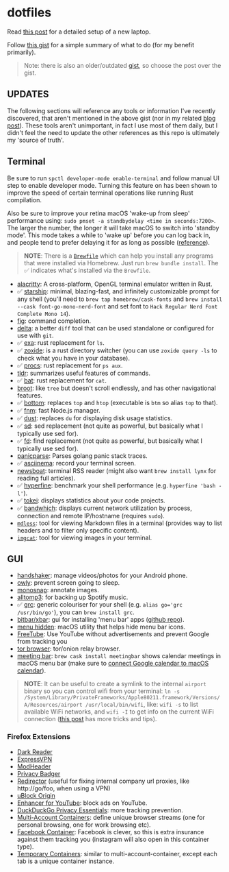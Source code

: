 # dotfiles

Read [this post](https://www.integralist.co.uk/posts/new-laptop-configuration/) for a detailed setup of a new laptop.

Follow [this gist](https://gist.github.com/Integralist/05e5415de6743e66b112574a1a5c1970) for a simple summary of what to do (for my benefit primarily).

> Note: there is also an older/outdated [gist](https://gist.github.com/Integralist/20e6e0206f39d88302d73282688111a4), so choose the post over the gist.

## UPDATES

The following sections will reference any tools or information I've recently discovered, that aren't mentioned in the above gist (nor in my related [blog post](https://www.integralist.co.uk/posts/new-laptop-configuration/)). These tools aren't unimportant, in fact I use most of them daily, but I didn't feel the need to update the other references as this repo is ultimately my 'source of truth'.

## Terminal

Be sure to run `spctl developer-mode enable-terminal` and follow manual UI step to enable developer mode. Turning this feature on has been shown to improve the speed of certain terminal operations like running Rust compilation.

Also be sure to improve your retina macOS 'wake-up from sleep' performance using: `sudo pmset -a standbydelay <time in seconds:7200>`. The larger the number, the longer it will take macOS to switch into 'standby mode'. This mode takes a while to 'wake up' before you can log back in, and people tend to prefer delaying it for as long as possible ([reference](https://www.cultofmac.com/221392/quick-hack-speeds-up-retina-macbooks-wake-from-sleep-os-x-tips/)).

> **NOTE**: There is a [`Brewfile`](./Brewfile) which can help you install any programs that were installed via Homebrew. Just run `brew bundle install`. The ✅ indicates what's installed via the `Brewfile`.

- [alacritty](https://github.com/alacritty/alacritty/blob/master/INSTALL.md#macos): A cross-platform, OpenGL terminal emulator written in Rust.
- ✅ [starship](https://starship.rs/): minimal, blazing-fast, and infinitely customizable prompt for any shell (you'll need to `brew tap homebrew/cask-fonts` and `brew install --cask font-go-mono-nerd-font` and set font to `Hack Regular Nerd Font Complete Mono 14`).
- [fig](https://fig.io/): command completion.
- [delta](https://github.com/dandavison/delta): a better `diff` tool that can be used standalone or configured for use with `git`.
- ✅ [exa](https://github.com/ogham/exa): rust replacement for `ls`.
- ✅ [zoxide](https://github.com/ajeetdsouza/zoxide): is a rust directory switcher (you can use `zoxide query -ls` to check what you have in your database).
- ✅ [procs](https://github.com/dalance/procs): rust replacement for `ps aux`.
- [tldr](https://github.com/isacikgoz/tldr): summarizes useful features of commands.
- ✅ [bat](https://github.com/sharkdp/bat): rust replacement for `cat`.
- [broot](https://github.com/Canop/broot): like `tree` but doesn't scroll endlessly, and has other navigational features.
- ✅ [bottom](https://github.com/ClementTsang/bottom): replaces `top` and `htop` (executable is `btm` so alias `top` to that).
- ✅ [fnm](https://github.com/Schniz/fnm): fast Node.js manager.
- ✅ [dust](https://github.com/bootandy/dust): replaces `du` for displaying disk usage statistics.
- ✅ [sd](https://github.com/chmln/sd): sed replacement (not quite as powerful, but basically what I typically use sed for).
- ✅ [fd](https://github.com/sharkdp/fd): find replacement (not quite as powerful, but basically what I typically use sed for).
- [panicparse](https://github.com/maruel/panicparse): Parses golang panic stack traces.
- ✅ [asciinema](https://asciinema.org/): record your terminal screen.
- [newsboat](https://newsboat.org/): terminal RSS reader (might also want `brew install lynx` for reading full articles).
- ✅ [hyperfine](https://github.com/sharkdp/hyperfine): benchmark your shell performance (e.g. `hyperfine 'bash -l'`).
- ✅ [tokei](https://github.com/XAMPPRocky/tokei): displays statistics about your code projects.
- ✅ [bandwhich](https://github.com/imsnif/bandwhich): displays current network utilization by process, connection and remote IP/hostname (requires `sudo`).
- [`mdless`](https://brettterpstra.com/projects/mdless/): tool for viewing Markdown files in a terminal (provides way to list headers and to filter only specific content).
- [`imgcat`](https://github.com/eddieantonio/imgcat): tool for viewing images in your terminal.

## GUI

- [handshaker](https://apps.apple.com/us/app/handshaker-manage-your-android-phones-at-ease/id1012930195?mt=12): manage videos/photos for your Android phone.
- [owly](https://apps.apple.com/us/app/owly-display-sleep-prevention/id882812218): prevent screen going to sleep.
- [monosnap](https://monosnap.com/): annotate images.
- [alltomp3](https://alltomp3.org/): for backing up Spotify music.
- ✅ [grc](https://github.com/garabik/grc): generic colouriser for your shell (e.g. `alias go='grc /usr/bin/go'`), you can `brew install grc`.
- [bitbar/xbar](https://xbarapp.com/): gui for installing 'menu bar' apps ([github repo](https://github.com/matryer/xbar)).
- [menu hidden](https://github.com/dwarvesf/hidden): macOS utility that helps hide menu bar icons.
- [FreeTube](https://github.com/FreeTubeApp/FreeTube): Use YouTube without advertisements and prevent Google from tracking you
- [tor browser](https://www.torproject.org/download/): tor/onion relay browser.
- [meeting bar](https://github.com/leits/MeetingBar): `brew cask install meetingbar` shows calendar meetings in macOS menu bar (make sure to [connect Google calendar to macOS calendar](https://support.google.com/calendar/answer/99358?co=GENIE.Platform%3DDesktop&hl=en)).

> **NOTE**: It can be useful to create a symlink to the internal `airport` binary so you can control wifi from your terminal: `ln -s /System/Library/PrivateFrameworks/Apple80211.framework/Versions/A/Resources/airport /usr/local/bin/wifi`, like: `wifi -s` to list available WiFi networks, and `wifi -I` to get info on the current WiFi connection ([this post](https://hashtagwifi.com/blog/using-airportd-in-terminal-on-macos-to-get-wifi-info) has more tricks and tips).

### Firefox Extensions

- [Dark Reader](https://addons.mozilla.org/en-GB/firefox/addon/darkreader/)
- [ExpressVPN](https://addons.mozilla.org/en-GB/firefox/addon/expressvpn/)
- [ModHeader](https://addons.mozilla.org/en-GB/firefox/addon/modheader-firefox/)
- [Privacy Badger](https://addons.mozilla.org/en-GB/firefox/addon/privacy-badger17/)
- [Redirector](https://addons.mozilla.org/en-GB/firefox/addon/redirector/) (useful for fixing internal company url proxies, like http://go/foo, when using a VPN)
- [uBlock Origin](https://addons.mozilla.org/en-GB/firefox/addon/ublock-origin/)
- [Enhancer for YouTube](https://addons.mozilla.org/en-GB/firefox/addon/enhancer-for-youtube/): block ads on YouTube.
- [DuckDuckGo Privacy Essentials](https://addons.mozilla.org/en-US/firefox/addon/duckduckgo-for-firefox/): more tracking prevention.
- [Multi-Account Containers](https://addons.mozilla.org/en-GB/firefox/addon/multi-account-containers/): define unique browser streams (one for personal browsing, one for work browsing etc).
- [Facebook Container](https://addons.mozilla.org/en-GB/firefox/addon/facebook-container/): Facebook is clever, so this is extra insurance against them tracking you (instagram will also open in this container type).
- [Temporary Containers](https://addons.mozilla.org/en-US/firefox/addon/temporary-containers/): similar to multi-account-container, except each tab is a unique container instance.
